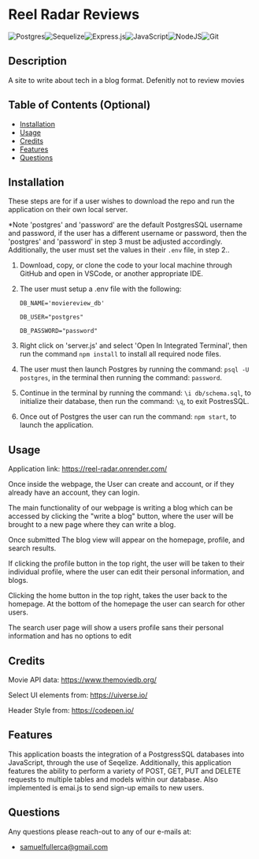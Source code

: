 # Reel Radar Reviews

 ![Postgres](https://img.shields.io/badge/postgres-%23316192.svg?style=for-the-badge&logo=postgresql&logoColor=white)![Sequelize](https://img.shields.io/badge/Sequelize-52B0E7?style=for-the-badge&logo=Sequelize&logoColor=white)![Express.js](https://img.shields.io/badge/express.js-%23404d59.svg?style=for-the-badge&logo=express&logoColor=%2361DAFB)![JavaScript](https://img.shields.io/badge/javascript-%23323330.svg?style=for-the-badge&logo=javascript&logoColor=%23F7DF1E)![NodeJS](https://img.shields.io/badge/node.js-6DA55F?style=for-the-badge&logo=node.js&logoColor=white)![Git](https://img.shields.io/badge/git-%23F05033.svg?style=for-the-badge&logo=git&logoColor=white)

## Description

A site to write about tech in a blog format. Defenitly not to review movies

## Table of Contents (Optional)

- [Installation](#installation)
- [Usage](#usage)
- [Credits](#credits)
- [Features](#features)
- [Questions](#questions)

## Installation
These steps are for if a user wishes to download the repo and run the application on their own local server.

*Note 'postgres' and 'password' are the default PostgresSQL username and password, if the user has a different username or password, then the 'postgres' and 'password' in step 3 must be adjusted accordingly. Additionally, the user must set the values in their ``.env`` file, in step 2..

1. Download, copy, or clone the code to your local machine through GitHub and open in VSCode, or another appropriate IDE. 

2. The user must setup a .env file with the following:

    ```DB_NAME='moviereview_db'```

    ```DB_USER="postgres"```

    ```DB_PASSWORD="password"```

3. Right click on 'server.js' and select 'Open In Integrated Terminal', then run the command ```npm install``` to install all required node files. 

4. The user must then launch Postgres by running the command: ```psql -U postgres```, in the terminal then running the command: ```password```. 

5. Continue in the terminal by running the command: ```\i db/schema.sql```, to initialize their database, then run the command: ```\q```, to exit PostresSQL.

6. Once out of Postgres the user can run the command: ```npm start```, to launch the application.

## Usage

Application link: https://reel-radar.onrender.com/

Once inside the webpage, the User can create and account, or if they already have an account, they can login. 

The main functionality of our webpage is writing a blog which can be accessed by clicking the "write a blog" button, where the user will be brought to a new page where they can write a blog.

Once submitted The blog view will appear on the homepage, profile, and search results. 

If clicking the profile button in the top right, the user will be taken to their individual profile, where the user can edit their personal information, and blogs. 

Clicking the home button in the top right, takes the user back to the homepage. At the bottom of the homepage the user can search for other users. 

The search user page will show a users profile sans their personal information and has no options to edit

## Credits

Movie API data: https://www.themoviedb.org/

Select UI elements from: https://uiverse.io/

Header Style from: https://codepen.io/


## Features

This application boasts the integration of a PostgressSQL databases into JavaScript, through the use of Seqelize. Additionally, this application features the ability to perform a variety of POST, GET, PUT and DELETE requests to multiple tables and models within our database. Also implemented is emai.js to send sign-up emails to new users.

## Questions

Any questions please reach-out to any of our e-mails at: 

* samuelfullerca@gmail.com

